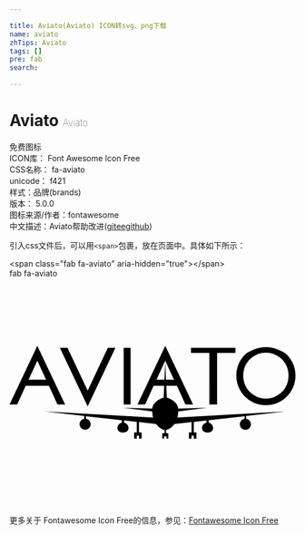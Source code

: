 ```yaml
---

title: Aviato(Aviato) ICON转svg、png下载
name: aviato
zhTips: Aviato
tags: []
pre: fab
search: 

---
```


# Aviato  <small style="font-size: 60%;font-weight: 100">Aviato</small>


<div class="detail-page">
<p>
<span><span class="badge-success badge">免费图标</span> </span>
<br/>
<span>
ICON库：
<span class="badge-secondary badge">Font Awesome Icon Free</span> 
</span>
<br/>
<span>
CSS名称：
<span class="badge-secondary badge">fa-aviato</span> 
</span>
<br/>
<span>
unicode：
<span class="badge-secondary badge">f421</span> 
<copy-btn content='f421' btn-title=""></copy-btn>
<copy-btn :content='String.fromCodePoint(parseInt("f421", 16))' btn-title="复制U"></copy-btn>
</span><br/><span>样式：<span class="badge-light badge">品牌(brands)</span></span>
<br/>
<span>
版本：
<span class="badge-secondary badge">5.0.0</span> 
</span>
<br/>
<span>图标来源/作者：<span class="badge-light badge">fontawesome</span></span> 
<br/>
<span class="zh-detail">中文描述：<span class="badge-primary badge">Aviato</span><span class="help-link"><span>帮助改进</span>(<a href="https://gitee.com/liuwave/icon-helper/edit/master/json/fontawesome/brands/aviato.json" target="_blank" rel="noopener noreferrer">gitee</a><a href="https://github.com/liuwave/icon-helper/edit/master/json/fontawesome/brands/aviato.json" target="_blank" rel="noopener noreferrer">github</a></span>)</span><br/>
</p>
</div>
<div class="alert alert-dark">
  <i class="fab fa-aviato fa-xs"></i>
  <i class="fab fa-aviato fa-sm"></i>
  <i class="fab fa-aviato fa-lg"></i>
  <i class="fab fa-aviato fa-2x"></i>
  <i class="fab fa-aviato fa-3x"></i>
  <i class="fab fa-aviato fa-5x"></i>
  <i class="fab fa-aviato fa-7x"></i>
</div>
<div>
  <p>引入css文件后，可以用<code>&lt;span&gt;</code>包裹，放在页面中。具体如下所示：    
  </p>
  <div class="alert alert-primary" style="font-size: 14px">
    &lt;span class="fab fa-aviato" aria-hidden="true"&gt;&lt;/span&gt;
    <copy-btn content='<span class="fab fa-aviato" aria-hidden="true"></span>'></copy-btn>
  </div>
  <div class="alert alert-secondary">
    <i class="fab fa-aviato"
    style="font-size: 24px"
    aria-hidden="true"></i> fab fa-aviato
    <copy-btn content="fab fa-aviato" btn-title="复制图标名称"></copy-btn>
  </div>
</div>
<div id="svg" class="svg-wrap">
<svg xmlns="http://www.w3.org/2000/svg" viewBox="0 0 640 512"><path d="M107.2 283.5l-19-41.8H36.1l-19 41.8H0l62.2-131.4 62.2 131.4h-17.2zm-45-98.1l-19.6 42.5h39.2l-19.6-42.5zm112.7 102.4l-62.2-131.4h17.1l45.1 96 45.1-96h17l-62.1 131.4zm80.6-4.3V156.4H271v127.1h-15.5zm209.1-115.6v115.6h-17.3V167.9h-41.2v-11.5h99.6v11.5h-41.1zM640 218.8c0 9.2-1.7 17.8-5.1 25.8-3.4 8-8.2 15.1-14.2 21.1-6 6-13.1 10.8-21.1 14.2-8 3.4-16.6 5.1-25.8 5.1s-17.8-1.7-25.8-5.1c-8-3.4-15.1-8.2-21.1-14.2-6-6-10.8-13-14.2-21.1-3.4-8-5.1-16.6-5.1-25.8s1.7-17.8 5.1-25.8c3.4-8 8.2-15.1 14.2-21.1 6-6 13-8.4 21.1-11.9 8-3.4 16.6-5.1 25.8-5.1s17.8 1.7 25.8 5.1c8 3.4 15.1 5.8 21.1 11.9 6 6 10.7 13.1 14.2 21.1 3.4 8 5.1 16.6 5.1 25.8zm-15.5 0c0-7.3-1.3-14-3.9-20.3-2.6-6.3-6.2-11.7-10.8-16.3-4.6-4.6-10-8.2-16.2-10.9-6.2-2.7-12.8-4-19.8-4s-13.6 1.3-19.8 4c-6.2 2.7-11.6 6.3-16.2 10.9-4.6 4.6-8.2 10-10.8 16.3-2.6 6.3-3.9 13.1-3.9 20.3 0 7.3 1.3 14 3.9 20.3 2.6 6.3 6.2 11.7 10.8 16.3 4.6 4.6 10 8.2 16.2 10.9 6.2 2.7 12.8 4 19.8 4s13.6-1.3 19.8-4c6.2-2.7 11.6-6.3 16.2-10.9 4.6-4.6 8.2-10 10.8-16.3 2.6-6.3 3.9-13.1 3.9-20.3zm-94.8 96.7v-6.3l88.9-10-242.9 13.4c.6-2.2 1.1-4.6 1.4-7.2.3-2 .5-4.2.6-6.5l64.8-8.1-64.9 1.9c0-.4-.1-.7-.1-1.1-2.8-17.2-25.5-23.7-25.5-23.7l-1.1-26.3h23.8l19 41.8h17.1L348.6 152l-62.2 131.4h17.1l19-41.8h23.6L345 268s-22.7 6.5-25.5 23.7c-.1.3-.1.7-.1 1.1l-64.9-1.9 64.8 8.1c.1 2.3.3 4.4.6 6.5.3 2.6.8 5 1.4 7.2L78.4 299.2l88.9 10v6.3c-5.9.9-10.5 6-10.5 12.2 0 6.8 5.6 12.4 12.4 12.4 6.8 0 12.4-5.6 12.4-12.4 0-6.2-4.6-11.3-10.5-12.2v-5.8l80.3 9v5.4c-5.7 1.1-9.9 6.2-9.9 12.1 0 6.8 5.6 10.2 12.4 10.2 6.8 0 12.4-3.4 12.4-10.2 0-6-4.3-11-9.9-12.1v-4.9l28.4 3.2v23.7h-5.9V360h5.9v-6.6h5v6.6h5.9v-13.8h-5.9V323l38.3 4.3c8.1 11.4 19 13.6 19 13.6l-.1 6.7-5.1.2-.1 12.1h4.1l.1-5h5.2l.1 5h4.1l-.1-12.1-5.1-.2-.1-6.7s10.9-2.1 19-13.6l38.3-4.3v23.2h-5.9V360h5.9v-6.6h5v6.6h5.9v-13.8h-5.9v-23.7l28.4-3.2v4.9c-5.7 1.1-9.9 6.2-9.9 12.1 0 6.8 5.6 10.2 12.4 10.2 6.8 0 12.4-3.4 12.4-10.2 0-6-4.3-11-9.9-12.1v-5.4l80.3-9v5.8c-5.9.9-10.5 6-10.5 12.2 0 6.8 5.6 12.4 12.4 12.4 6.8 0 12.4-5.6 12.4-12.4-.2-6.3-4.7-11.4-10.7-12.3zm-200.8-87.6l19.6-42.5 19.6 42.5h-17.9l-1.7-40.3-1.7 40.3h-17.9z"/></svg>
</div>
<detail full-name='fa-aviato'></detail>
    
<div><p>更多关于  Fontawesome Icon Free的信息，参见：<a target="_blank" href="https://iconhelper.cn/fontawesome.html">Fontawesome Icon Free</a>
</p></div>
